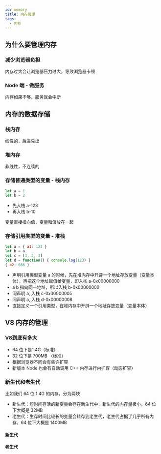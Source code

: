 ```yaml
---
id: memory
title: 内存管理
tags:
  - 内存
---
```


## 为什么要管理内存

### 减少浏览器负担

内存过大会让浏览器压力过大，导致浏览器卡顿

### Node 端 - 做服务

内存如果不够，服务就会中断

## 内存的数据存储

### 栈内存

线性的，后进先出

### 堆内存

非线性，不连续的

### 存储普通类型的变量 - 栈内存

```js
let a = 1
let b = 2
```

- 先入栈 a-123
- 再入栈 b-10

变量直接指向值，变量和值放在一起

### 存储引用类型的变量 - 堆栈

```js
let a = { a1: 123 }
let b = a
let c = [1, 2, 3]
let d = function() { console.log(123) }
{ a2: 666 }
```

- 声明引用类型变量 a 的时候，先在堆内存中开辟一个地址存放变量（变量本体），再把这个地址赋值给变量，即入栈 a-0x00000000
- a b 指向同一地址，所以入栈 b-0x00000000
- 同声明 a, 入栈 c-0x00000005
- 同声明 a, 入栈 d-0x00000008
- 直接定义一个引用类型，在堆内存中开辟一个地址存放变量（变量本体）

## V8 内存的管理

### V8到底有多大

- 64 位下是1.4G（标准）
- 32 位下是 700MB （标准）
- 根据浏览器不同会有些许扩容
- 新版本 Node 也会有自动调用 C++ 内存进行内扩容（动态扩容）

### 新生代和老生代

比如我们 64 位 1.4G 的内存，分为两块

- 新生代：短时间存活的新变量会存在新生代中，新生代的内存量极小，64 位下大概是 32MB
- 老生代：生存时间比较长的变量会转存到老生代，老生代占据了几乎所有内存，64 位下大概是 1400MB

#### 新生代

#### 老生代
